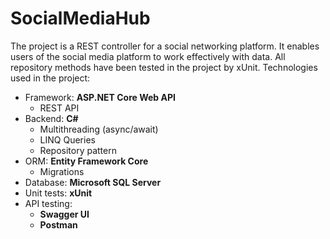 # SocialMediaHub

The project is a REST controller for a social networking platform. It enables users of the social media platform to work effectively with data. All repository methods have been tested in the project by xUnit. Technologies used in the project:
- Framework: **ASP.NET Core Web API**
  - REST API
- Backend: **C#**
  - Multithreading (async/await)
  - LINQ Queries
  - Repository pattern
- ORM: **Entity Framework Core**
  - Migrations
- Database: **Microsoft SQL Server**
- Unit tests: **xUnit**
- API testing:
  - **Swagger UI**
  - **Postman**
